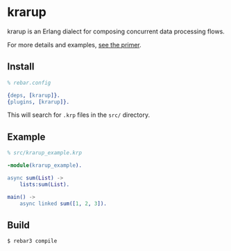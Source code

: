 krarup
=====

krarup is an Erlang dialect for composing concurrent data processing flows.

For more details and examples, [see the primer](https://github.com/mpope9/krarup/blob/main/primer.md).

Install
-------
```erlang
% rebar.config

{deps, [krarup]}.
{plugins, [krarup]}.
```

This will search for `.krp` files in the `src/` directory.

Example
-------
```erlang
% src/krarup_example.krp

-module(krarup_example).

async sum(List) ->
    lists:sum(List).

main() ->
    async linked sum([1, 2, 3]).
```

Build
-----

    $ rebar3 compile

